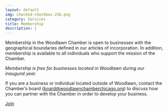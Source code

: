 ```yaml
---
layout: default
img: checked-checkbox-256.png
category: Services
title: Membership
description: |
---
```

  Membership in the Woodlawn Chamber is open to businesses with the geographical boundaries defined in our articles of incorporation.  In addition, membership is available to all individuals who support the mission of the Chamber.
  
  *Membership is free for businesses located in Woodlawn during our inaugural year.*
  
  If you are a business or individual located outside of Woodlawn, contact the Chamber’s board (board@woodlawnchamberchicago.org) to discuss how you can partner with the Chamber in order to develop your business.
  
  <a href="https://woodlawnchamberchicago.wufoo.com/forms/m1l033ds0fnmvwv/" class="btn btn-primary btn-lg"><i class="fa fa-check-square fa-fw"></i> <span class="network-name">Join</span></a>
  
  
  
